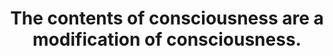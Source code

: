 ---
title: The contents of consciousness are a modification of consciousness.
tags: experience waking-up
consciousness: true
order: 3
---
